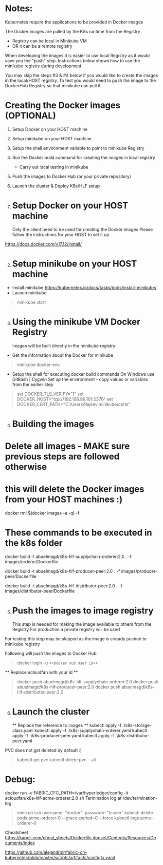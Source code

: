Notes:
======

Kubernetes require the applications to be provided in Docker images

The Docker images are pulled by the K8s runtime from the Registry

- Registry can be local in Minikube VM
- OR it can be a remote registry

When developing the images it is easier to use local Registry as it would
save you the "push" step. Instructions below shows how to use the minikube
registry during development.

You may skip the steps #3 & #4 below if you would like to create the images
in the local/HOST registry. To test you would need to push the image to the
DockerHub Registry so that minikube can pull it.

Creating the Docker images (OPTIONAL)
=====================================

1. Setup Docker on your HOST machine
2. Setup minikube on your HOST machine
3. Setup the shell environment variable to point to minikube Registry
4. Run the Docker build command for creating the images in local registry

   * Carry out local testing in minikube
5. Push the images to Docker Hub (or your private repository)
6. Launch the cluster & Deploy K8s/HLF setup
7. Setup Docker on your HOST machine
   =================================

   Only the client need to be used for creating the Docker images
   Please follow the instructions for your HOST to set it up

https://docs.docker.com/v17.12/install/

2. Setup minikube on your HOST machine
   ===================================

- Install minikube
  https://kubernetes.io/docs/tasks/tools/install-minikube/
- Launch minikube

> minikube start

3. Using the minikube VM Docker Registry
   =====================================

   Images will be built directly in the minikube registry

- Get the information about the Docker for minikube

> minikube docker-env

- Setup the shell for executing docker build commands
  On Windows use GitBash | Cygwin
  Set up the environment - copy values or variables from the earlier step

> set DOCKER_TLS_VERIFY="1"
> set DOCKER_HOST="tcp://192.168.99.101:2376"
> set DOCKER_CERT_PATH="C:\Users\Rajeev\.minikube\certs"

4. Building the images
   ===================

# Delete all images - MAKE sure previous steps are followed otherwise

# this will delete the Docker images from your HOST machines :)

docker rmi $(docker images -a -q) -f

# These commands to be executed in the k8s folder

docker build -t abuelmagd/k8s-hlf-supplychain-orderer:2.0 . -f images/orderer/Dockerfile

docker build -t abuelmagd/k8s-hlf-producer-peer:2.0 . -f images/producer-peer/Dockerfile

docker build -t abuelmagd/k8s-hlf-distributor-peer:2.0 . -f images/distributor-peer/Dockerfile

5. Push the images to image registry
   =================================

   This step is needed for making the image available to others from the Registry
   For production a private registry will be used

For testing this step may be skipped as the image is already pushed to
minikube registry

Following will push the images to Docker Hub

> docker login -u <`<Docker Hub User ID>`>

** Replace acloudfan with your id **

> docker push abuelmagd/k8s-hlf-supplychain-orderer:2.0
> docker push abuelmagd/k8s-hlf-producer-peer:2.0
> docker push abuelmagd/k8s-hlf-distributor-peer:2.0

6. Launch the cluster
   ==================

   ** Replace the reference to images **
   kubectl apply -f .\k8s-storage-class.yaml
   kubectl apply -f .\k8s-supplychain-orderer.yaml
   kubectl apply -f .\k8s-producer-peer.yaml
   kubectl apply -f .\k8s-distributor-peer.yaml

PVC does not get deleted by default :)

> kubectl get pvc
> kubectl delete pvc --all

Debug:
======

docker run -e FABRIC_CFG_PATH=/var/hyperledger/config  -it acloudfan/k8s-hlf-acme-orderer:2.0 sh
Termination log at /dev/termination-log

> minikub ssh         username: "docker", password: "tcuser"
> kubectl delete pods acme-orderer-0  --grace-period=0 --force
> kubectl logs acme-orderer-0

Cheatsheet
https://kapeli.com/cheat_sheets/Dockerfile.docset/Contents/Resources/Documents/index

https://github.com/alejandrolr/fabric-on-kubernetes/blob/master/scripts/artifacts/configtx.yaml
